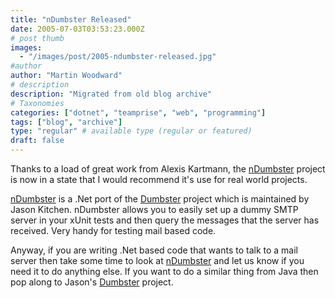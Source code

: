 ```yaml
---
title: "nDumbster Released"
date: 2005-07-03T03:53:23.000Z
# post thumb
images:
  - "/images/post/2005-ndumbster-released.jpg"
#author
author: "Martin Woodward"
# description
description: "Migrated from old blog archive"
# Taxonomies
categories: ["dotnet", "teamprise", "web", "programming"]
tags: ["blog", "archive"]
type: "regular" # available type (regular or featured)
draft: false
---
```

Thanks to a load of great work from Alexis Kartmann, the [nDumbster](http://ndumbster.sourceforge.net/) project is now in a state that I would recommend it's use for real world projects.  

[nDumbster](http://ndumbster.sourceforge.net/) is a .Net port of the [Dumbster](http://quintanasoft.com/dumbster/) project which is maintained by Jason Kitchen.  nDumbster allows you to easily set up a dummy SMTP server in your xUnit tests and then query the messages that the server has received.  Very handy for testing mail based code.  

Anyway, if you are writing .Net based code that wants to talk to a mail server then take some time to look at [nDumbster](http://ndumbster.sourceforge.net/) and let us know if you need it to do anything else.  If you want to do a similar thing from Java then pop along to Jason's [Dumbster](http://quintanasoft.com/dumbster/) project.